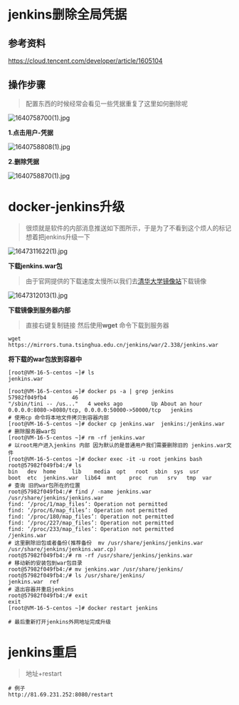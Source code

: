 # jenkins删除全局凭据

## 参考资料

https://cloud.tencent.com/developer/article/1605104

## 操作步骤

> 配置东西的时候经常会看见一些凭据重复了这里如何删除呢

![1640758700(1).jpg](https://s2.loli.net/2021/12/29/yBQJftLuzq4EUM5.png)

**1.点击用户-凭据**

![1640758808(1).jpg](https://s2.loli.net/2021/12/29/9K1a6j4cx5pheWg.png)

**2.删除凭据**

![1640758870(1).jpg](https://s2.loli.net/2021/12/29/X6J8GpOrvInQtyP.png)

#  docker-jenkins升级

> 很烦就是软件的内部消息推送如下图所示，于是为了不看到这个烦人的标记想着把jenkins升级一下

![1647311622(1).jpg](https://s2.loli.net/2022/03/15/kaXu2Mo4OwsGiUh.png)





**下载jenkins.war包**

> 由于官网提供的下载速度太慢所以我们去[清华大学镜像站](https://mirrors.tuna.tsinghua.edu.cn/jenkins/war/)下载镜像

![1647312013(1).jpg](https://s2.loli.net/2022/03/15/RTYo93OzLe6MbiE.png)

**下载镜像到服务器内部**

> 直接右键复制链接 然后使用**wget** 命令下载到服务器

```shell
wget https://mirrors.tuna.tsinghua.edu.cn/jenkins/war/2.338/jenkins.war
```

**将下载的war包放到容器中**

```shell
[root@VM-16-5-centos ~]# ls
jenkins.war

[root@VM-16-5-centos ~]# docker ps -a | grep jenkins
57982f049fb4        46                                      "/sbin/tini -- /us..."   4 weeks ago         Up About an hour          0.0.0.0:8080->8080/tcp, 0.0.0.0:50000->50000/tcp   jenkins
# 使用cp 命令将本地文件拷贝到容器内部
[root@VM-16-5-centos ~]# docker cp jenkins.war  jenkins:/jenkins.war
# 删除服务器war包
[root@VM-16-5-centos ~]# rm -rf jenkins.war
# 以root用户进入jenkins 内部 因为默认的是普通用户我们需要删除旧的 jenkins.war文件
[root@VM-16-5-centos ~]# docker exec -it -u root jenkins bash
root@57982f049fb4:/# ls
bin   dev  home		lib    media  opt   root  sbin	sys  usr
boot  etc  jenkins.war	lib64  mnt    proc  run   srv	tmp  var
# 查询 旧的war包所在的位置
root@57982f049fb4:/# find / -name jenkins.war
/usr/share/jenkins/jenkins.war
find: ‘/proc/1/map_files’: Operation not permitted
find: ‘/proc/6/map_files’: Operation not permitted
find: ‘/proc/180/map_files’: Operation not permitted
find: ‘/proc/227/map_files’: Operation not permitted
find: ‘/proc/233/map_files’: Operation not permitted
/jenkins.war
# 这里删除旧包或者备份(推荐备份  mv /usr/share/jenkins/jenkins.war /usr/share/jenkins/jenkins.war.cp)
root@57982f049fb4:/# rm -rf /usr/share/jenkins/jenkins.war
# 移动新的安装包到war包目录
root@57982f049fb4:/# mv jenkins.war /usr/share/jenkins/
root@57982f049fb4:/# ls /usr/share/jenkins/
jenkins.war  ref
# 退出容器并重启jenkins
root@57982f049fb4:/# exit
exit
[root@VM-16-5-centos ~]# docker restart jenkins

# 最后重新打开jenkins外网地址完成升级
```

#  jenkins重启

> 地址+restart  

```shell
# 例子
http://81.69.231.252:8080/restart
```

